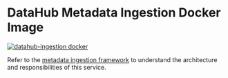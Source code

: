 # DataHub Metadata Ingestion Docker Image
[![datahub-ingestion docker](https://github.com/datahub-project/datahub/actions/workflows/docker-ingestion.yml/badge.svg)](https://github.com/datahub-project/datahub/actions/workflows/docker-ingestion.yml)

Refer to the [metadata ingestion framework](../../metadata-ingestion) to understand the architecture and responsibilities of this service.

